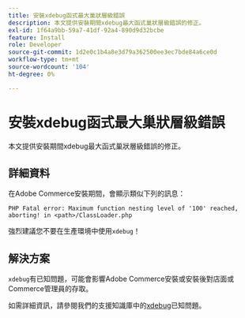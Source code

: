 ```yaml
---
title: 安裝xdebug函式最大巢狀層級錯誤
description: 本文提供安裝期間xdebug最大函式巢狀層級錯誤的修正。
exl-id: 1f64a9bb-59a7-41df-92a4-890d9d32bcbe
feature: Install
role: Developer
source-git-commit: 1d2e0c1b4a8e3d79a362500ee3ec7bde84a6ce0d
workflow-type: tm+mt
source-wordcount: '104'
ht-degree: 0%

---
```


# 安裝xdebug函式最大巢狀層級錯誤

本文提供安裝期間xdebug最大函式巢狀層級錯誤的修正。

## 詳細資料

在Adobe Commerce安裝期間，會顯示類似下列的訊息：

`PHP Fatal error: Maximum function nesting level of '100' reached, aborting! in <path>/ClassLoader.php`

強烈建議您不要在生產環境中使用`xdebug`！

## 解決方案

`xdebug`有已知問題，可能會影響Adobe Commerce安裝或安裝後對店面或Commerce管理員的存取。

如需詳細資訊，請參閱我們的支援知識庫中的[xdebug](/help/troubleshooting/miscellaneous/known-issues-that-affect-installation.md)已知問題。
